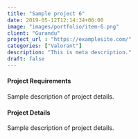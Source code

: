 ```yaml
---
title: "Sample project 6"
date: 2019-05-12T12:14:34+06:00
image: "images/portfolio/item-6.png"
client: "Gurandu"
project_url : "https://examplesite.com/"
categories: ["Valorant"]
description: "This is meta description."
draft: false
---
```


#### Project Requirements

Sample description of project details.


#### Project Details

Sample description of project details.
